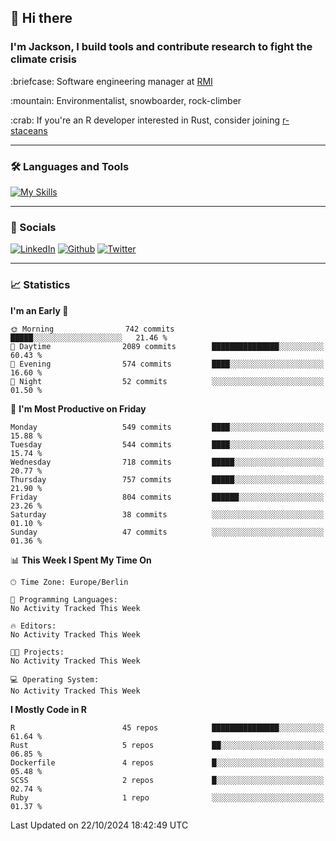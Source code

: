 ## :wave: Hi there
### I'm Jackson, I build tools and contribute research to fight the climate crisis
<p> :briefcase: Software engineering manager at <a href="https://rmi.org/" alt="RMI">RMI</a></p>
<p> :mountain: Environmentalist, snowboarder, rock-climber</p>
<p> :crab: If you're an R developer interested in Rust, consider joining <a href="https://github.com/r-staceans" alt="r-staceans">r-staceans</a></p>

---

### :hammer_and_wrench: Languages and Tools

[![My Skills](https://skillicons.dev/icons?i=r,python,rust,docker,svelte,js,neovim,azure,postgresql,kubernetes,html,css&perline=6&theme=dark)](https://skillicons.dev)

---

### :iphone: Socials

[![LinkedIn](https://skillicons.dev/icons?i=linkedin&theme=dark)](https://www.linkedin.com/in/jackson-hoffart/) 
[![Github](https://skillicons.dev/icons?i=github&theme=dark)](https://github.com/jdhoffa) 
[![Twitter](https://skillicons.dev/icons?i=twitter&theme=dark)](https://twitter.com/jdhoffart) 

---

### :chart_with_upwards_trend: Statistics

 
<!--START_SECTION:waka-->
**I'm an Early 🐤** 

```text
🌞 Morning                742 commits         █████░░░░░░░░░░░░░░░░░░░░   21.46 % 
🌆 Daytime                2089 commits        ███████████████░░░░░░░░░░   60.43 % 
🌃 Evening                574 commits         ████░░░░░░░░░░░░░░░░░░░░░   16.60 % 
🌙 Night                  52 commits          ░░░░░░░░░░░░░░░░░░░░░░░░░   01.50 % 
```
📅 **I'm Most Productive on Friday** 

```text
Monday                   549 commits         ████░░░░░░░░░░░░░░░░░░░░░   15.88 % 
Tuesday                  544 commits         ████░░░░░░░░░░░░░░░░░░░░░   15.74 % 
Wednesday                718 commits         █████░░░░░░░░░░░░░░░░░░░░   20.77 % 
Thursday                 757 commits         █████░░░░░░░░░░░░░░░░░░░░   21.90 % 
Friday                   804 commits         ██████░░░░░░░░░░░░░░░░░░░   23.26 % 
Saturday                 38 commits          ░░░░░░░░░░░░░░░░░░░░░░░░░   01.10 % 
Sunday                   47 commits          ░░░░░░░░░░░░░░░░░░░░░░░░░   01.36 % 
```


📊 **This Week I Spent My Time On** 

```text
🕑︎ Time Zone: Europe/Berlin

💬 Programming Languages: 
No Activity Tracked This Week

🔥 Editors: 
No Activity Tracked This Week

🐱‍💻 Projects: 
No Activity Tracked This Week

💻 Operating System: 
No Activity Tracked This Week
```

**I Mostly Code in R** 

```text
R                        45 repos            ███████████████░░░░░░░░░░   61.64 % 
Rust                     5 repos             ██░░░░░░░░░░░░░░░░░░░░░░░   06.85 % 
Dockerfile               4 repos             █░░░░░░░░░░░░░░░░░░░░░░░░   05.48 % 
SCSS                     2 repos             █░░░░░░░░░░░░░░░░░░░░░░░░   02.74 % 
Ruby                     1 repo              ░░░░░░░░░░░░░░░░░░░░░░░░░   01.37 % 
```




 Last Updated on 22/10/2024 18:42:49 UTC
<!--END_SECTION:waka-->
